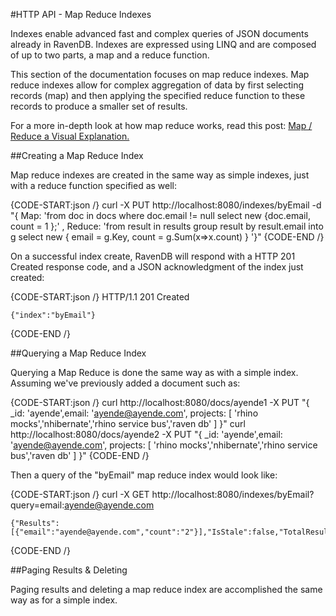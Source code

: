 #HTTP API - Map Reduce Indexes

Indexes enable advanced fast and complex queries of JSON documents already in RavenDB. Indexes are expressed using LINQ and are composed of up to two parts, a map and a reduce function.

This section of the documentation focuses on map reduce indexes. Map reduce indexes allow for complex aggregation of data by first selecting records (map) and then applying the specified reduce function to these records to produce a smaller set of results.

For a more in-depth look at how map reduce works, read this post: [Map / Reduce a Visual Explanation.](http://ayende.com/blog/4435/map-reduce-a-visual-explanation)

##Creating a Map Reduce Index

Map reduce indexes are created in the same way as simple indexes, just with a reduce function specified as well:

{CODE-START:json /}
    curl -X PUT http://localhost:8080/indexes/byEmail -d "{ Map: 'from doc in docs where doc.email != null select new {doc.email, count = 1 };' ,
     Reduce: 'from result in results group result by result.email into g select new { email = g.Key, count = g.Sum(x=>x.count)  } '}"
{CODE-END /}

On a successful index create, RavenDB will respond with a HTTP 201 Created response code, and a JSON acknowledgment of the index just created:

{CODE-START:json /}
    HTTP/1.1 201 Created
    
    {"index":"byEmail"}
{CODE-END /}

##Querying a Map Reduce Index

Querying a Map Reduce is done the same way as with a simple index. Assuming we've previously added a document such as:

{CODE-START:json /}
    curl http://localhost:8080/docs/ayende1 -X PUT "{ _id: 'ayende',email: 'ayende@ayende.com', projects: [ 'rhino mocks','nhibernate','rhino service bus','raven db' ] }"
    curl http://localhost:8080/docs/ayende2 -X PUT "{ _id: 'ayende',email: 'ayende@ayende.com', projects: [ 'rhino mocks','nhibernate','rhino service bus','raven db' ] }"
{CODE-END /}

Then a query of the "byEmail" map reduce index would look like:

{CODE-START:json /}
    curl -X GET http://localhost:8080/indexes/byEmail?query=email:ayende@ayende.com
    
    {"Results":[{"email":"ayende@ayende.com","count":"2"}],"IsStale":false,"TotalResults":1}
{CODE-END /}

##Paging Results & Deleting

Paging results and deleting a map reduce index are accomplished the same way as for a simple index.